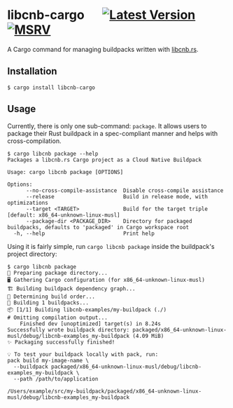 # libcnb-cargo &emsp; [![Latest Version]][crates.io] [![MSRV]][install-rust]

A Cargo command for managing buildpacks written with [libcnb.rs](https://github.com/heroku/libcnb.rs).

## Installation

```shell
$ cargo install libcnb-cargo
```

## Usage

Currently, there is only one sub-command: `package`. It allows users to package their
Rust buildpack in a spec-compliant manner and helps with cross-compilation.

```shell
$ cargo libcnb package --help
Packages a libcnb.rs Cargo project as a Cloud Native Buildpack

Usage: cargo libcnb package [OPTIONS]

Options:
      --no-cross-compile-assistance  Disable cross-compile assistance
      --release                      Build in release mode, with optimizations
      --target <TARGET>              Build for the target triple [default: x86_64-unknown-linux-musl]
      --package-dir <PACKAGE_DIR>    Directory for packaged buildpacks, defaults to 'packaged' in Cargo workspace root
  -h, --help                         Print help
```

Using it is fairly simple, run `cargo libcnb package` inside the buildpack's
project directory:

```shell
$ cargo libcnb package
🚚 Preparing package directory...
🖥️ Gathering Cargo configuration (for x86_64-unknown-linux-musl)
🏗️ Building buildpack dependency graph...
🔀 Determining build order...
🚚 Building 1 buildpacks...
📦 [1/1] Building libcnb-examples/my-buildpack (./)
# Omitting compilation output...
    Finished dev [unoptimized] target(s) in 8.24s
Successfully wrote buildpack directory: packaged/x86_64-unknown-linux-musl/debug/libcnb-examples_my-buildpack (4.09 MiB)
✨ Packaging successfully finished!

💡 To test your buildpack locally with pack, run:
pack build my-image-name \
  --buildpack packaged/x86_64-unknown-linux-musl/debug/libcnb-examples_my-buildpack \
  --path /path/to/application

/Users/example/src/my-buildpack/packaged/x86_64-unknown-linux-musl/debug/libcnb-examples_my-buildpack
```

[Latest Version]: https://img.shields.io/crates/v/libcnb-cargo.svg
[crates.io]: https://crates.io/crates/libcnb-cargo
[MSRV]: https://img.shields.io/badge/MSRV-rustc_1.64+-lightgray.svg
[install-rust]: https://www.rust-lang.org/tools/install
